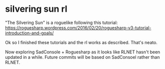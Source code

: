 # silvering sun rl

"The Silvering Sun" is a roguelike following this tutorial: https://roguesharp.wordpress.com/2016/02/20/roguesharp-v3-tutorial-introduction-and-goals/

Ok so I finished these tutorials and the rl works as described. That's neato. 

Now exploring SadConsole + Roguesharp as it looks like RLNET hasn't been updated in a while. Future commits will be based on SadConsoel rather than RLNET.
